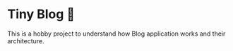 # Tiny Blog 📑

This is a hobby project to understand how Blog application works and their architecture.